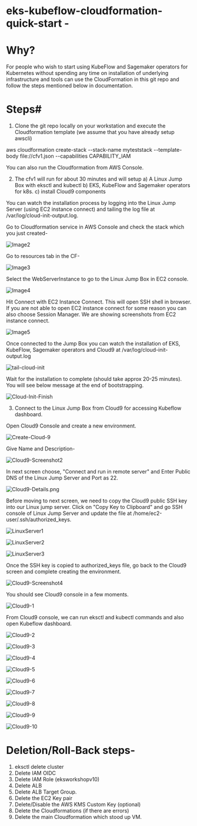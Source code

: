 # eks-kubeflow-cloudformation-quick-start -

# Why?

For people who wish to start using KubeFlow and Sagemaker operators for Kubernetes without spending any time on installation of underlying infrastructure and tools can use the CloudFormation in this git repo and follow the steps mentioned below in documentation.

# Steps#

1) Clone the git repo locally on your workstation and execute the Cloudformation template (we assume that you have already setup awscli)

aws cloudformation create-stack --stack-name myteststack --template-body file://cfv1.json --capabilities CAPABILITY_IAM

You can also run the Cloudformation from AWS Console.

2) The cfv1 will run for about 30 minutes and will setup
        a) A Linux Jump Box with eksctl and kubectl
        b) EKS, KubeFlow and Sagemaker operators for k8s.
        c) install Cloud9 components

You can watch the installation process by logging into the Linux Jump Server (using EC2 instance connect) and tailing the log file at /var/log/cloud-init-output.log.

Go to Cloudformation service in AWS Console and check the stack which you just created-

![Image2](/images/Image2.png)

Go to resources tab in the CF-

![Image3](/images/Image3.png)

Select the WebServerInstance to go to the Linux Jump Box in EC2 console.

![Image4](/images/Image4.png)

Hit Connect with EC2 Instance Connect. This will open SSH shell in browser. If you are not able to open EC2 instance connect for some reason you can also choose Session Manager. We are showing screenshots from EC2 instance connect.

![Image5](/images/Image5.png)

Once connected to the Jump Box you can watch the installation of EKS, KubeFlow, Sagemaker operators and Cloud9 at /var/log/cloud-init-output.log

![tail-cloud-init](/images/tail-cloud-init.png)

Wait for the installation to complete (should take approx 20-25 minutes). You will see below message at the end of bootstrapping.

![Cloud-Init-Finish](/images/Cloud-Init-Finish.png)

3) Connect to the Linux Jump Box from Cloud9 for accessing Kubeflow dashboard.

Open Cloud9 Console and create a new environment.

![Create-Cloud-9](/images/Create-Cloud-9.png)

Give Name and Description-

![Cloud9-Screenshot2](/images/Cloud9-Screenshot2.png)

In next screen choose, "Connect and run in remote server" and Enter Public DNS of the Linux Jump Server and Port as 22.

![Cloud9-Details.png](/images/Cloud9-Details.png)

Before moving to next screen, we need to copy the Cloud9 public SSH key into our Linux jump server. Click on "Copy Key to Clipboard"
and go SSH console of Linux Jump Server and update the file at /home/ec2-user/.ssh/authorized_keys.

![LinuxServer1](/images/LinuxServer1.png)

![LinuxServer2](/images/LinuxServer2.png)

![LinuxServer3](/images/LinuxServer3.png)

Once the SSH key is copied to authorized_keys file, go back to the Cloud9 screen and complete creating the environment.

![Cloud9-Screenshot4](/images/Cloud9-Screenshot4.png)

You should see Cloud9 console in a few moments.

![Cloud9-1](/images/Cloud9-1.png)

From Cloud9 console, we can run eksctl and kubectl commands and also open Kubeflow dashboard.

![Cloud9-2](/images/Cloud9-2.png)

![Cloud9-3](/images/Cloud9-3.png)

![Cloud9-4](/images/Cloud9-4.png)

![Cloud9-5](/images/Cloud9-5.png)

![Cloud9-6](/images/Cloud9-6.png)

![Cloud9-7](/images/Cloud9-7.png)

![Cloud9-8](/images/Cloud9-8.png)

![Cloud9-9](/images/Cloud9-9.png)

![Cloud9-10](/images/Cloud9-10.png)




# Deletion/Roll-Back steps-

1) eksctl delete cluster
2) Delete IAM OIDC
3) Delete IAM Role (eksworkshopv10)
4) Delete ALB
5) Delete ALB Target Group.
6) Delete the EC2 Key pair
7) Delete/Disable the AWS KMS Custom Key (optional)
8) Delete the Cloudformations (if there are errors)
9) Delete the main Cloudformation which stood up VM.
